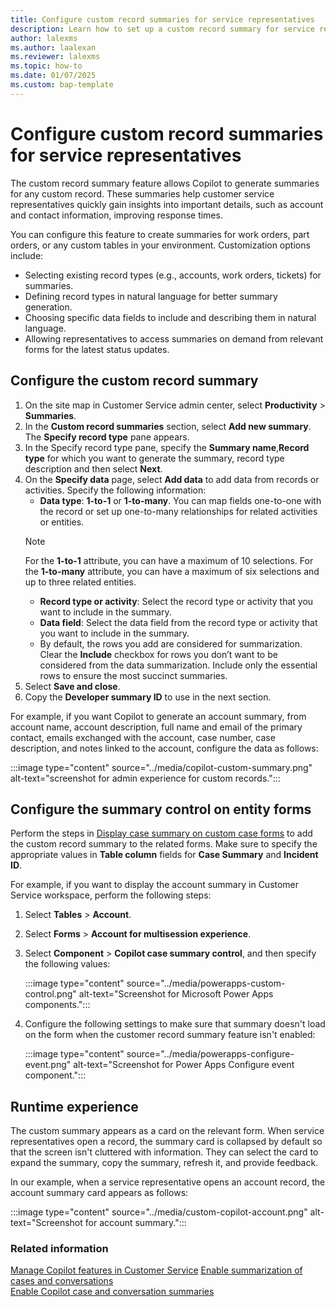 ```yaml
---
title: Configure custom record summaries for service representatives
description: Learn how to set up a custom record summary for service representatives in Dynamics 365 Customer Service.
author: lalexms 
ms.author: laalexan
ms.reviewer: lalexms
ms.topic: how-to 
ms.date: 01/07/2025
ms.custom: bap-template 
---
```


# Configure custom record summaries for service representatives

The custom record summary feature allows Copilot to generate summaries for any custom record. These summaries help customer service representatives quickly gain insights into important details, such as account and contact information, improving response times.

You can configure this feature to create summaries for work orders, part orders, or any custom tables in your environment. Customization options include:

- Selecting existing record types (e.g., accounts, work orders, tickets) for summaries.
- Defining record types in natural language for better summary generation.
- Choosing specific data fields to include and describing them in natural language.
- Allowing representatives to access summaries on demand from relevant forms for the latest status updates.

## Configure the custom record summary

1. On the site map in Customer Service admin center, select **Productivity** > **Summaries**.
1. In the **Custom record summaries** section, select **Add new summary**. The **Specify record type** pane appears.
1. In the Specify record type pane, specify the **Summary name**,**Record type** for which you want to generate the summary, record type description and then select **Next**.  
1. On the **Specify data** page, select **Add data** to add data from records or activities. Specify the following information:
   - **Data type**: **1-to-1** or **1-to-many**. You can map fields one-to-one with the record or set up one-to-many relationships for related activities or entities.
    > [!Note]
    > For the **1-to-1** attribute, you can have a maximum of 10 selections. For the **1-to-many** attribute, you can have a maximum of six selections and up to three related entities.
   - **Record type or activity**: Select the record type or activity that you want to include in the summary.
   - **Data field**: Select the data field from the record type or activity that you want to include in the summary.
   - By default, the rows you add are considered for summarization. Clear the **Include** checkbox for rows you don’t want to be considered from the data summarization. Include only the essential rows to ensure the most succinct summaries.
1. Select **Save and close**.
1. Copy the **Developer summary ID** to use in the next section.

For example, if you want Copilot to generate an account summary, from account name, account description, full name and email of the primary contact, emails exchanged with the account, case number, case description, and notes linked to the account, configure the data as follows:

:::image type="content" source="../media/copilot-custom-summary.png" alt-text="screenshot for admin experience for custom records.":::

## Configure the summary control on entity forms

Perform the steps in [Display case summary on custom case forms](copilot-powerapps-settings.md) to add the custom record summary to the related forms. Make sure to specify the appropriate values in **Table column** fields for **Case Summary** and **Incident ID**.

For example, if you want to display the account summary in Customer Service workspace, perform the following steps:
1. Select **Tables** > **Account**.
1. Select **Forms** > **Account for multisession experience**.
1. Select **Component** > **Copilot case summary control**, and then specify the following values:

   :::image type="content" source="../media/powerapps-custom-control.png" alt-text="Screenshot for Microsoft Power Apps components.":::

1. Configure the following settings to make sure that summary doesn't load on the form when the customer record summary feature isn't enabled:

   :::image type="content" source="../media/powerapps-configure-event.png" alt-text="Screenshot for Power Apps Configure event component.":::

## Runtime experience

The custom summary appears as a card on the relevant form. When service representatives open a record, the summary card is collapsed by default so that the screen isn't cluttered with information. They can select the card to expand the summary, copy the summary, refresh it, and provide feedback.

In our example, when a service representative opens an account record, the account summary card appears as follows:

:::image type="content" source="../media/custom-copilot-account.png" alt-text="Screenshot for account summary.":::

### Related information

[Manage Copilot features in Customer Service](configure-copilot-features.md) 
[Enable summarization of cases and conversations](copilot-enable-summary.md)   
[Enable Copilot case and conversation summaries](copilot-enable-summary.md)
